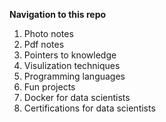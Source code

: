 **Navigation to this repo**

1) Photo notes
2) Pdf notes
3) Pointers to knowledge
4) Visulization techniques
5) Programming languages
6) Fun projects
7) Docker for data scientists
8) Certifications for data scientists
